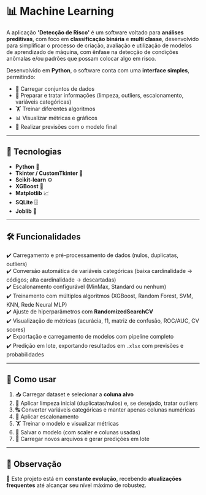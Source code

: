 # 📊 Machine Learning  

A aplicação **'Detecção de Risco'** é um software voltado para **análises preditivas**, com foco em **classificação binária** e **multi classe**, desenvolvido para simplificar o processo de criação, avaliação e utilização de modelos de aprendizado de máquina, com ênfase na detecção de condições anômalas e/ou padrões que possam colocar algo em risco.  

Desenvolvido em **Python**, o software conta com uma **interface simples**, permitindo:  
- 📂 Carregar conjuntos de dados  
- 🧹 Preparar e tratar informações (limpeza, outliers, escalonamento, variáveis categóricas)  
- 🏋️ Treinar diferentes algoritmos  
- 📊 Visualizar métricas e gráficos  
- 🔮 Realizar previsões com o modelo final  

---

## 🚀 Tecnologias  
- **Python** 🐍  
- **Tkinter / CustomTkinter** 🎨  
- **Scikit-learn** ⚙️  
- **XGBoost** 🌟  
- **Matplotlib** 📈  
- **SQLite** 🗄️
- **Joblib** 💾

---

## 🛠️ Funcionalidades  

✔️ Carregamento e pré-processamento de dados (nulos, duplicatas, outliers)  
✔️ Conversão automática de variáveis categóricas (baixa cardinalidade → códigos; alta cardinalidade → descartadas)  
✔️ Escalonamento configurável (MinMax, Standard ou nenhum)  
✔️ Treinamento com múltiplos algoritmos (XGBoost, Random Forest, SVM, KNN, Rede Neural MLP)  
✔️ Ajuste de hiperparâmetros com **RandomizedSearchCV**  
✔️ Visualização de métricas (acurácia, f1, matriz de confusão, ROC/AUC, CV scores)  
✔️ Exportação e carregamento de modelos com pipeline completo  
✔️ Predição em lote, exportando resultados em `.xlsx` com previsões e probabilidades  

---

## 📂 Como usar  
1. 📥 Carregar dataset e selecionar a **coluna alvo**  
2. 🧹 Aplicar limpeza inicial (duplicatas/nulos) e, se desejado, tratar outliers  
3. 🔠 Converter variáveis categóricas e manter apenas colunas numéricas  
4. 📏 Aplicar escalonamento  
5. 🏋️ Treinar o modelo e visualizar métricas  
6. 💾 Salvar o modelo (com scaler e colunas usadas)  
7. 🔮 Carregar novos arquivos e gerar predições em lote

---

## 📌 Observação  
🔄 Este projeto está em **constante evolução**, recebendo **atualizações frequentes** até alcançar seu nível máximo de robustez.

